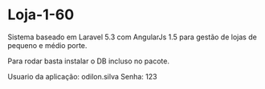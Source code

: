 # Loja-1-60

Sistema baseado em Laravel 5.3 com AngularJs 1.5 para gestão de lojas de pequeno e médio porte.

Para rodar basta instalar o DB incluso no pacote.

Usuario da aplicação: odilon.silva
Senha: 123
